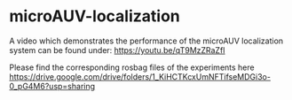 # microAUV-localization

A video which demonstrates the performance of the microAUV localization system can be found under: 
https://youtu.be/qT9MzZRaZfI

Please find the corresponding rosbag files of the experiments here
https://drive.google.com/drive/folders/1_KiHCTKcxUmNFTifseMDGi3o-0_pG4M6?usp=sharing
